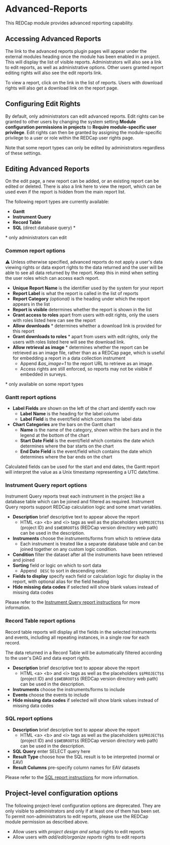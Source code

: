 # Advanced-Reports

This REDCap module provides advanced reporting capability.



## Accessing Advanced Reports

The link to the advanced reports plugin pages will appear under the external modules heading once
the module has been enabled in a project. This will display the list of visible reports.
Administrators will also see a link to edit reports, as well as administrative options. Other users
granted report editing rights will also see the edit reports link.

To view a report, click on the link in the list of reports. Users with download rights will also get
a download link on the report page.



## Configuring Edit Rights

By default, only administrators can edit advanced reports. Edit rights can be granted to other users
by changing the system setting **Module configuration permissions in projects** to **Require
module-specific user privilege**. Edit rights can then be granted by assigning the module-specific
privilege to a user or role within the REDCap user rights page.

Note that some report types can only be edited by administrators regardless of these settings.



## Editing Advanced Reports

On the edit page, a new report can be added, or an existing report can be edited or deleted. There
is also a link here to view the report, which can be used even if the report is hidden from the main
report list.

The following report types are currently available:

* **Gantt**
* **Instrument Query**
* **Record Table**
* **SQL** (direct database query) \*

\* only administrators can edit

### Common report options

:warning: Unless otherwise specified, advanced reports do not apply a user's data viewing rights or
data export rights to the data returned and the user will be able to see all data returned by the
report. Keep this in mind when setting the user roles which can access each report.

* **Unique Report Name** is the identifier used by the system for your report
* **Report Label** is what the report is called in the list of reports
* **Report Category** *(optional)* is the heading under which the report appears in the list
* **Report is visible** determines whether the report is shown in the list
* **Grant access to roles** apart from users with edit rights, only the users with roles listed here
  can see the report
* **Allow downloads** \* determines whether a download link is provided for this report
* **Grant downloads to roles** \* apart from users with edit rights, only the users with roles
  listed here will see the download link.
* **Allow retrieval as image** \* determines whether the report can be retrieved as an image file,
  rather than as a REDCap page, which is useful for embedding a report in a data collection
  instrument
  * Append *&as_image=1* to the report URL to retrieve as an image.
  * Access rights are still enforced, so reports may not be visible if embedded in surveys.

\* only available on some report types

### Gantt report options

* **Label Fields** are shown on the left of the chart and identify each row
  * **Label Name** is the heading for the label column
  * **Label Field** is the event/field which contains the label data
* **Chart Categories** are the bars on the Gantt chart
  * **Name** is the name of the category, shown within the bars and in the legend at the bottom of
    the chart
  * **Start Date Field** is the event/field which contains the date which determines where the bar
    starts on the chart
  * **End Date Field** is the event/field which contains the date which determines where the bar
    ends on the chart

Calculated fields can be used for the start and end dates, the Gantt report will interpret the value
as a Unix timestamp representing a UTC date/time.

### Instrument Query report options

Instrument Query reports treat each instrument in the project like a database table which can be
joined and filtered as required. Instrument Query reports support REDCap calculation logic and some
smart variables.

* **Description** brief descriptive text to appear above the report
  * HTML &lt;a&gt; &lt;b&gt; and &lt;i&gt; tags as well as the placeholders `$$PROJECT$$`
    (project ID) and `$$WEBROOT$$` (REDCap version directory web path) can be used in the
    description.
* **Instruments** choose the instruments/forms from which to retrieve data
  * Each instrument is treated like a separate database table and can be joined together on any
    custom logic condition.
* **Condition** filter the dataset after all the instruments have been retrieved and joined
* **Sorting** field or logic on which to sort data
  * Append ` DESC` to sort in descending order.
* **Fields to display** specify each field or calculation logic for display in the report, with
  optional alias for the field heading
* **Hide missing data codes** if selected will show blank values instead of missing data codes

Please refer to the [Instrument Query report instructions](README-InstrumentQ.md) for more
information.

### Record Table report options

Record table reports will display all the fields in the selected instruments and events, including
all repeating instances, in a single row for each record.

The data returned in a Record Table will be automatically filtered according to the user's DAG and
data export rights.

* **Description** brief descriptive text to appear above the report
  * HTML &lt;a&gt; &lt;b&gt; and &lt;i&gt; tags as well as the placeholders `$$PROJECT$$`
    (project ID) and `$$WEBROOT$$` (REDCap version directory web path) can be used in the
    description.
* **Instruments** choose the instruments/forms to include
* **Events** choose the events to include
* **Hide missing data codes** if selected will show blank values instead of missing data codes

### SQL report options

* **Description** brief descriptive text to appear above the report
  * HTML &lt;a&gt; &lt;b&gt; and &lt;i&gt; tags as well as the placeholders `$$PROJECT$$`
    (project ID) and `$$WEBROOT$$` (REDCap version directory web path) can be used in the
    description.
* **SQL Query** enter SELECT query here
* **Result Type** choose how the SQL result is to be interpreted (normal or EAV)
* **Result Columns** pre-specify column names for EAV datasets

Please refer to the [SQL report instructions](README-SQL.md) for more information.



## Project-level configuration options

The following project-level configuration options are deprecated. They are only visible to
administrators and only if at least one of them has been set. To permit non-administrators to edit
reports, please use the REDCap module permission as described above.

* Allow users with *project design and setup* rights to edit reports
* Allow users with *add/edit/organize reports* rights to edit reports
